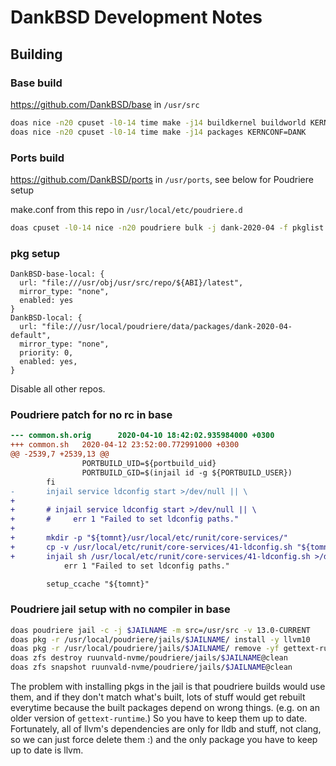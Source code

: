 # DankBSD Development Notes

## Building

### Base build

https://github.com/DankBSD/base in `/usr/src`

```sh
doas nice -n20 cpuset -l0-14 time make -j14 buildkernel buildworld KERNCONF=DANK
doas nice -n20 cpuset -l0-14 time make -j14 packages KERNCONF=DANK
```

### Ports build

https://github.com/DankBSD/ports in `/usr/ports`, see below for Poudriere setup

make.conf from this repo in `/usr/local/etc/poudriere.d`

```sh
doas cpuset -l0-14 nice -n20 poudriere bulk -j dank-2020-04 -f pkglist
```

### pkg setup

```
DankBSD-base-local: {
  url: "file:///usr/obj/usr/src/repo/${ABI}/latest",
  mirror_type: "none",
  enabled: yes
}
DankBSD-local: {
  url: "file:///usr/local/poudriere/data/packages/dank-2020-04-default",
  mirror_type: "none",
  priority: 0,
  enabled: yes,
}
```

Disable all other repos.

### Poudriere patch for no rc in base

```diff
--- common.sh.orig      2020-04-10 18:42:02.935984000 +0300
+++ common.sh   2020-04-12 23:52:00.772991000 +0300
@@ -2539,7 +2539,13 @@
                PORTBUILD_UID=${portbuild_uid}
                PORTBUILD_GID=$(injail id -g ${PORTBUILD_USER})
        fi
-       injail service ldconfig start >/dev/null || \
+
+       # injail service ldconfig start >/dev/null || \
+       #     err 1 "Failed to set ldconfig paths."
+
+       mkdir -p "${tomnt}/usr/local/etc/runit/core-services/"
+       cp -v /usr/local/etc/runit/core-services/41-ldconfig.sh "${tomnt}/usr/local/etc/runit/core-services/"
+       injail sh /usr/local/etc/runit/core-services/41-ldconfig.sh >/dev/null || \
            err 1 "Failed to set ldconfig paths."

        setup_ccache "${tomnt}"
```

### Poudriere jail setup with no compiler in base

```sh
doas poudriere jail -c -j $JAILNAME -m src=/usr/src -v 13.0-CURRENT
doas pkg -r /usr/local/poudriere/jails/$JAILNAME/ install -y llvm10
doas pkg -r /usr/local/poudriere/jails/$JAILNAME/ remove -yf gettext-runtime indexinfo libffi libxml2 lua52 perl5 python37 readline
doas zfs destroy ruunvald-nvme/poudriere/jails/$JAILNAME@clean
doas zfs snapshot ruunvald-nvme/poudriere/jails/$JAILNAME@clean
```

The problem with installing pkgs in the jail is that poudriere builds would use them,
and if they don't match what's built, lots of stuff would get rebuilt everytime because
the built packages depend on wrong things. (e.g. on an older version of `gettext-runtime`.)
So you have to keep them up to date.
Fortunately, all of llvm's dependencies are only for lldb and stuff, not clang, so we can
just force delete them :) and the only package you have to keep up to date is llvm.
